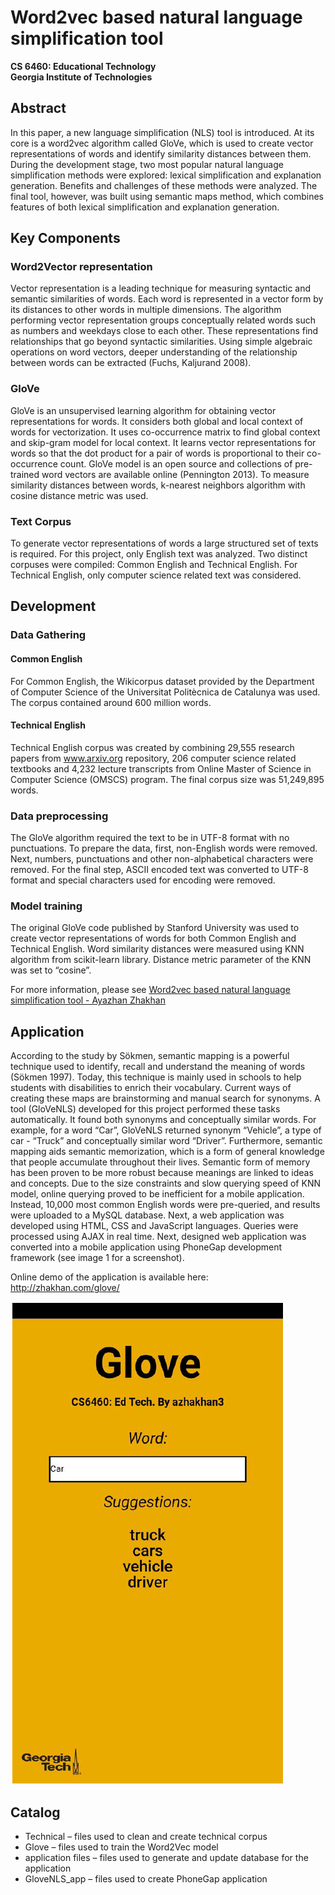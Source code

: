 # Word2vec based natural language simplification tool
**CS 6460: Educational Technology<br />
Georgia Institute of Technologies**

## Abstract
In this paper, a new language simplification (NLS) tool is introduced. At its core is a word2vec algorithm called GloVe, which is used to create vector representations of words and identify similarity distances between them. During the development stage, two most popular natural language simplification methods were explored: lexical simplification and explanation generation. Benefits and challenges of these methods were analyzed. The final tool, however, was built using semantic maps method, which combines features of both lexical simplification and explanation generation.

## Key Components

### Word2Vector representation
Vector representation is a leading technique for measuring syntactic and semantic similarities of words. Each word is represented in a vector form by its distances to other words in multiple dimensions. The algorithm performing vector representation groups conceptually related words such as numbers and weekdays close to each other. These representations find relationships that go beyond syntactic similarities. Using simple algebraic operations on word vectors, deeper understanding of the relationship between words can be extracted (Fuchs, Kaljurand 2008).

### GloVe
GloVe is an unsupervised learning algorithm for obtaining vector representations for words. It considers both global and local context of words for vectorization. It uses co-occurrence matrix to find global context and skip-gram model for local context. It learns vector representations for words so that the dot product for a pair of words is proportional to their co-occurrence count. GloVe model is an open source and collections of pre-trained word vectors are available online (Pennington 2013).
To measure similarity distances between words, k-nearest neighbors algorithm with cosine distance metric was used.

### Text Corpus
To generate vector representations of words a large structured set of texts is required. For this project, only English text was analyzed. Two distinct corpuses were compiled: Common English and Technical English. For Technical English, only computer science related text was considered.

## Development

### Data Gathering

#### Common English
For Common English, the Wikicorpus dataset provided by the Department of Computer Science of the Universitat Politècnica de Catalunya was used. The corpus contained around 600 million words.

#### Technical English
Technical English corpus was created by combining 29,555 research papers from www.arxiv.org repository, 206 computer science related textbooks and 4,232 lecture transcripts from Online Master of Science in Computer Science (OMSCS) program. The final corpus size was 51,249,895 words.

### Data preprocessing
The GloVe algorithm required the text to be in UTF-8 format with no punctuations. To prepare the data, first, non-English words were removed. Next, numbers, punctuations and other non-alphabetical characters were removed. For the final step, ASCII encoded text was converted to UTF-8 format and special characters used for encoding were removed.

### Model training
The original GloVe code published by Stanford University was used to create vector representations of words for both Common English and Technical English. Word similarity distances were measured using KNN algorithm from scikit-learn library. Distance metric parameter of the KNN was set to “cosine”.

For more information, please see <a href="Word2vec based natural language simplification tool - Ayazhan Zhakhan.pdf">Word2vec based natural language simplification tool - Ayazhan Zhakhan</a>

## Application
According to the study by Sökmen, semantic mapping is a powerful technique used to identify, recall and understand the meaning of words (Sökmen 1997). Today, this technique is mainly used in schools to help students with disabilities to enrich their vocabulary. Current ways of creating these maps are brainstorming and manual search for synonyms.
A tool (GloVeNLS) developed for this project performed these tasks automatically. It found both synonyms and conceptually similar words. For example, for a word “Car”, GloVeNLS returned synonym “Vehicle”, a type of car - “Truck” and conceptually similar word “Driver”. Furthermore, semantic mapping aids semantic memorization, which is a form of general knowledge that people accumulate throughout their lives. Semantic form of memory has been proven to be more robust because meanings are linked to ideas and concepts.
Due to the size constraints and slow querying speed of KNN model, online querying proved to be inefficient for a mobile application. Instead, 10,000 most common English words were pre-queried, and results were uploaded to a MySQL database. Next, a web application was developed using HTML, CSS and JavaScript languages. Queries were processed using AJAX in real time. Next, designed web application was converted into a mobile application using PhoneGap development framework (see image 1 for a screenshot).

Online demo of the application is available here:<br />
http://zhakhan.com/glove/

<img src="images/screen.PNG">

## Catalog
- Technical – files used to clean and create technical corpus 
- Glove – files used to train the Word2Vec model 
- application files – files used to generate and update database for the application 
- GloveNLS_app – files used to create PhoneGap application 
